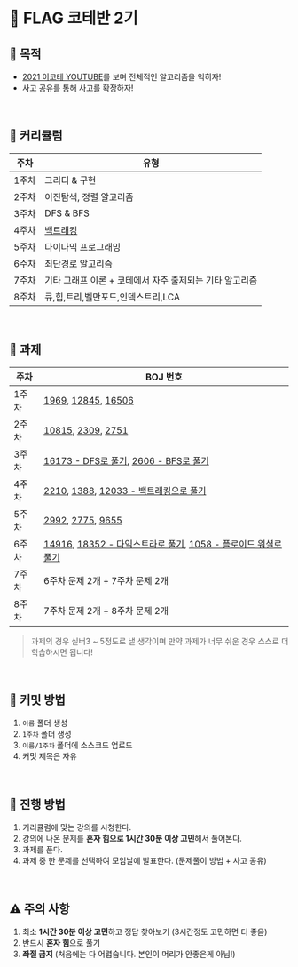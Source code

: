 # 🚩 FLAG 코테반 2기
## 💪 목적
* [2021 이코테 YOUTUBE](https://www.youtube.com/watch?v=m-9pAwq1o3w&list=PLRx0vPvlEmdAghTr5mXQxGpHjWqSz0dgC&index=2)를 보며 전체적인 알고리즘을 익히자!
* 사고 공유를 통해 사고를 확장하자!

<br>

## 🏃 커리큘럼
| 주차 | 유형 |
| --- | --- |
| 1주차 | 그리디 & 구현 |
| 2주차  | 이진탐색, 정렬 알고리즘 |  
| 3주차 | DFS & BFS |
| 4주차 | [백트래킹](https://www.youtube.com/watch?v=Enz2csssTCs)  | 
| 5주차 | 다이나믹 프로그래밍 |
| 6주차 | 최단경로 알고리즘 |
| 7주차 | 기타 그래프 이론 + 코테에서 자주 출제되는 기타 알고리즘 |   
| 8주차 | 큐,힙,트리,벨만포드,인덱스트리,LCA |   

<br>

## 📗 과제
| 주차 | BOJ 번호 |
| --- | --- |
| 1주차 | [1969](https://www.acmicpc.net/problem/1969), [12845](https://www.acmicpc.net/problem/12845), [16506](https://www.acmicpc.net/problem/16506) |
| 2주차  | [10815](https://www.acmicpc.net/problem/10815), [2309](https://www.acmicpc.net/problem/2309), [2751](https://www.acmicpc.net/problem/2751)   |  
| 3주차 | [16173 - DFS로 풀기](https://www.acmicpc.net/problem/16173), [2606 - BFS로 풀기](https://www.acmicpc.net/problem/2606) |
| 4주차 | [2210](https://www.acmicpc.net/problem/2210), [1388](https://www.acmicpc.net/problem/1388), [12033 - 백트래킹으로 풀기](https://www.acmicpc.net/problem/12033)  | 
| 5주차 | [2992](https://www.acmicpc.net/problem/2992), [2775](https://www.acmicpc.net/problem/2775), [9655](https://www.acmicpc.net/problem/9655) |
| 6주차 | [14916](https://www.acmicpc.net/problem/14916), [18352 - 다익스트라로 풀기](https://www.acmicpc.net/problem/18352), [1058 - 플로이드 워셜로 풀기](https://www.acmicpc.net/problem/1058) |
| 7주차 | 6주차 문제 2개 + 7주차 문제 2개 |   
| 8주차 | 7주차 문제 2개 + 8주차 문제 2개 | 

> 과제의 경우 실버3 ~ 5정도로 낼 생각이며 만약 과제가 너무 쉬운 경우 스스로 더 학습하시면 됩니다!

<br>

## 🤔 커밋 방법
1. `이름` 폴더 생성
2. `1주차` 폴더 생성
3. `이름/1주차` 폴더에 소스코드 업로드
4. 커밋 제목은 자유

<br>

## 🔎 진행 방법
1. 커리큘럼에 맞는 강의를 시청한다.
2. 강의에 나온 문제를 **혼자 힘으로 1시간 30분 이상 고민**해서 풀어본다.
3. 과제를 푼다.
4. 과제 중 한 문제를 선택하여 모임날에 발표한다. (문제풀이 방법 + 사고 공유)

<br>

## ⚠️ 주의 사항
1. 최소 **1시간 30분 이상 고민**하고 정답 찾아보기 (3시간정도 고민하면 더 좋음)
2. 반드시 **혼자 힘**으로 풀기
3. **좌절 금지** (처음에는 다 어렵습니다. 본인이 머리가 안좋은게 아님!)
